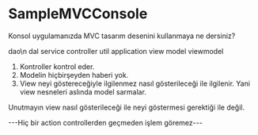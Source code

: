 # SampleMVCConsole
Konsol uygulamanızda MVC tasarım desenini kullanmaya ne dersiniz?

dao\n
dal
service
controller
util
application
view
model
viewmodel


1. Kontroller kontrol eder.
2. Modelin hiçbirşeyden haberi yok.
3. View neyi göstereceğiyle ilgilenmez nasıl gösterileceği ile ilgilenir. Yani view nesneleri aslında model sarmalar.

Unutmayın view nasıl gösterileceği ile neyi göstermesi gerektiği ile değil.

---Hiç bir action controllerden geçmeden işlem göremez---
